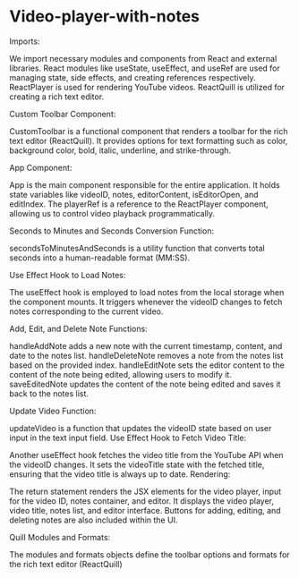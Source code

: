 # Video-player-with-notes
Imports:

We import necessary modules and components from React and external libraries.
React modules like useState, useEffect, and useRef are used for managing state, side effects, and creating references respectively.
ReactPlayer is used for rendering YouTube videos.
ReactQuill is utilized for creating a rich text editor.

Custom Toolbar Component:

CustomToolbar is a functional component that renders a toolbar for the rich text editor (ReactQuill).
It provides options for text formatting such as color, background color, bold, italic, underline, and strike-through.

App Component:

App is the main component responsible for the entire application.
It holds state variables like videoID, notes, editorContent, isEditorOpen, and editIndex.
The playerRef is a reference to the ReactPlayer component, allowing us to control video playback programmatically.

Seconds to Minutes and Seconds Conversion Function:

secondsToMinutesAndSeconds is a utility function that converts total seconds into a human-readable format (MM:SS).

Use Effect Hook to Load Notes:

The useEffect hook is employed to load notes from the local storage when the component mounts.
It triggers whenever the videoID changes to fetch notes corresponding to the current video.

Add, Edit, and Delete Note Functions:

handleAddNote adds a new note with the current timestamp, content, and date to the notes list.
handleDeleteNote removes a note from the notes list based on the provided index.
handleEditNote sets the editor content to the content of the note being edited, allowing users to modify it.
saveEditedNote updates the content of the note being edited and saves it back to the notes list.

Update Video Function:

updateVideo is a function that updates the videoID state based on user input in the text input field.
Use Effect Hook to Fetch Video Title:

Another useEffect hook fetches the video title from the YouTube API when the videoID changes.
It sets the videoTitle state with the fetched title, ensuring that the video title is always up to date.
Rendering:

The return statement renders the JSX elements for the video player, input for the video ID, notes container, and editor.
It displays the video player, video title, notes list, and editor interface.
Buttons for adding, editing, and deleting notes are also included within the UI.

Quill Modules and Formats:

The modules and formats objects define the toolbar options and formats for the rich text editor (ReactQuill)
